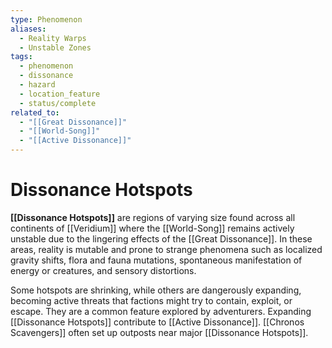 ```yaml
---
type: Phenomenon
aliases:
  - Reality Warps
  - Unstable Zones
tags:
  - phenomenon
  - dissonance
  - hazard
  - location_feature
  - status/complete
related_to:
  - "[[Great Dissonance]]"
  - "[[World-Song]]"
  - "[[Active Dissonance]]"
---
```

# Dissonance Hotspots

**[[Dissonance Hotspots]]** are regions of varying size found across all continents of [[Veridium]] where the [[World-Song]] remains actively unstable due to the lingering effects of the [[Great Dissonance]]. In these areas, reality is mutable and prone to strange phenomena such as localized gravity shifts, flora and fauna mutations, spontaneous manifestation of energy or creatures, and sensory distortions.

Some hotspots are shrinking, while others are dangerously expanding, becoming active threats that factions might try to contain, exploit, or escape. They are a common feature explored by adventurers. Expanding [[Dissonance Hotspots]] contribute to [[Active Dissonance]]. [[Chronos Scavengers]] often set up outposts near major [[Dissonance Hotspots]].